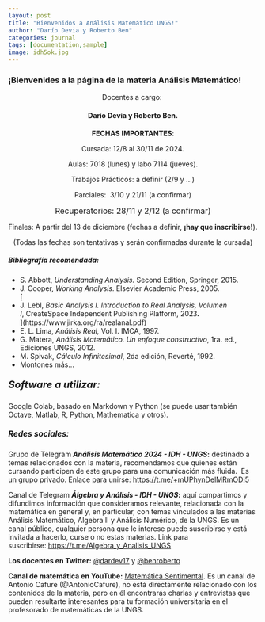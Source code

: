 ```yaml
---
layout: post
title: "Bienvenidos a Análisis Matemático UNGS!"
author: "Darío Devia y Roberto Ben"
categories: journal
tags: [documentation,sample]
image: idh5ok.jpg
---
```


### ¡Bienvenides a la página de la materia <strong>Análisis Matemático</strong>!
<p style="text-align: center;">Docentes a cargo: </p>
<h4 style="text-align: center;"><span><strong>Darío Devia</strong> </span>y<span> <strong>Roberto Ben</strong>.</span></h4>
<p style="text-align: center;"><strong>FECHAS IMPORTANTES</strong>:</p>
<p style="text-align: center;">Cursada: 12/8 al 30/11 de 2024.</p>
<p style="text-align: center;">Aulas: 7018 (lunes) y labo 7114 (jueves).</p>
<p style="text-align: center;">Trabajos Prácticos: a definir (2/9 y ...)</p>
<p id="yui_3_17_2_1_1677765448217_902" style="text-align: center;">Parciales: <span> 3/10 y 21/11 (</span><span>a confirmar)</span></p>
<p style="text-align: center;"><span style="font-size: 1rem;">Recuperatorios: <span>28/11 y 2/12</span><span> (<span>a confirmar</span>)</span></span></p>
<p style="text-align: center;">Finales: A partir del 13 de diciembre (fechas a definir, <strong>¡hay que inscribirse!</strong>).</p>
<p style="text-align: center;">(Todas las fechas son tentativas y serán confirmadas durante la cursada)</p>
<p style="text-align: center;"></p>
<h5><strong>Bibliografía recomendada:</strong></h5>
<ul>
<li><span><span>S. Abbott, <em>Understanding Analysis. </em>Second Edition, Springer, 2015.</span></span></li>
<li><span><span>J. Cooper, <em>Working Analysis</em>. Elsevier Academic Press, 2005.</span></span></li>
[<li><span><span>J. Lebl, <em>Basic Analysis I. Introduction to Real Analysis, Volumen I</em>, </span></span>CreateSpace Independent Publishing Platform, 20<span lang="es-ES-u-co-trad" style="font-family: 'Palatino Linotype', serif; color: #000000; font-size: 1rem;">2</span><span lang="es-ES-u-co-trad" style="font-family: 'Palatino Linotype', serif; color: #000000; font-size: 1rem;">3</span><span lang="es-ES-u-co-trad" style="font-family: 'Palatino Linotype', serif; color: #000000; font-size: 1rem;">.</span></li>](https://www.jirka.org/ra/realanal.pdf)
<li><span>E. L. Lima, <em>Análisis Real, </em>Vol. I. IMCA, 1997.</span></li>
<li><span>G. Matera</span>, <em>Análisis Matemático. Un enfoque constructivo</em>, 1ra. ed., Ediciones UNGS, 2012.</li>
<li><span>M. Spivak</span><span class="a-size-extra-large">, <em>Cálculo Infinitesimal</em>, 2da edición, Reverté, 1992.</span></li>
<li><span class="a-size-extra-large">Montones más...</span></li>
</ul>
<h5><strong style="font-size: 1.25rem;">Software a utilizar:</strong></h5>
<p><span class="a-size-extra-large">Google Colab, basado en Markdown y Python (se puede usar también Octave, Matlab, R, Python, Mathematica y otros).</span></p>
<h5><strong style="font-size: 1rem;">Redes sociales:</strong></h5>
<p><span class="a-size-extra-large">Grupo de Telegram<strong> <em>Análisis Matemático 2024 - IDH - UNGS</em>:</strong> </span><span class="a-size-extra-large">destinado a temas relacionados con la materia, recomendamos que quienes están cursando participen de este grupo para una comunicación más fluida.  Es un grupo privado. Enlace para unirse: <a href="https://t.me/+mUPhynDelMRmODI5" target="_blank">https://t.me/+mUPhynDelMRmODI5</a></span></p>
<p>Canal de Telegram <strong><em>Álgebra y Análisis - IDH - UNGS</em>:</strong> <span class="a-size-extra-large">aquí compartimos y difundimos información que consideramos relevante, relacionada con la matemática en general y, en particular, con temas vinculados a las materias Análisis Matemático, Algebra II y Análisis Numérico, de la UNGS. Es un canal público, cualquier persona que le interese puede suscribirse y está invitada a hacerlo, curse o no estas materias. Link para suscribirse: <a href="https://t.me/Algebra_y_Analisis_UNGS" target="_blank">https://t.me/Algebra_y_Analisis_UNGS</a></span></p>
<p><strong>Los docentes en Twitter:</strong> <a href="https://twitter.com/dardev17">@dardev17</a> y <a href="https://twitter.com/benroberto">@benroberto</a></p>
<p id="yui_3_17_2_1_1677763677325_49"><strong>Canal de matemática en YouTube:</strong> <a href="https://www.youtube.com/channel/UCFb0NNzmoP90LNG8_6RI-wg">Matemática Sentimental</a>. Es un canal de Antonio Cafure (@AntonioCafure), no está directamente relacionado con los contenidos de la materia, pero en él encontrarás charlas y entrevistas que pueden resultarte interesantes para tu formación universitaria en el profesorado de matemáticas de la UNGS.</p>

<!--
Lagrange is a minimalist Jekyll theme. The purpose of this theme is to provide a simple, clean, content-focused blogging platform for your personal site or blog. Below you can find everything you need to get started.

## Getting Started

[Getting Started]({{ site.github.url }}{% post_url 2015-10-10-getting-started %}): getting started with installing Lagrange, whether you are completely new to using Jekyll, or simply just migrating to a new Jekyll theme.

## Example Content

[Text and Formatting]({{ site.github.url }}{% post_url 2014-01-01-text-formatting-examples %})

## Questions?

This theme is completely free and open source software. You may use it however you want, as it is distributed under the [MIT License](http://choosealicense.com/licenses/mit/). If you are having any problems, any questions or suggestions, feel free to [tweet at me](https://twitter.com/intent/tweet?text=My%question%about%Lagrange%is:%&amp;via=paululele), or [file a GitHub issue](https://github.com/lenpaul/lagrange/issues/new).

## More Jekyll!

### Millennial

Millennial is a minimalist Jekyll blog theme that I built from scratch. The purpose of this theme is to provide a simple, clean, content-focused publishing platform for a publication or blog.

Feel free to check out <a href="https://lenpaul.github.io/Millennial/" target="_blank">the demo</a>, where you’ll also find instructions on <a href="https://lenpaul.github.io/Millennial/documentation/getting-started.html">how to use install</a> and use the theme.

### Portfolio Jekyll Theme

This is a Jekyll theme built using the [DevTips Starter Kit](http://devtipsstarterkit.com/) as a foundation for starting, and following closely the amazing tutorial by [Travis Neilson over at DevTips](https://www.youtube.com/watch?v=T6jKLsxbFg4&list=PL0CB3OvPhDA_STygmp3sDenx3UpdOMk7P). The purpose of this theme is to provide a clean and simple website for your portfolio. Emphasis is placed on your projects, which are shown front and center on the home page.

Everything that you will ever need to know about this Jekyll theme is included in [the repository](https://github.com/LeNPaul/portfolio-jekyll-theme), which you can also find in [the demo site](https://lenpaul.github.io/portfolio-jekyll-theme/).

### Jekyll Starter Kit

The Jekyll Starter Kit is a simple framework for starting your own Jekyll project using all of the best practices that I learned from building my other Jekyll themes.

Feel free to check out <a href="https://github.com/LeNPaul/jekyll-starter-kit" target="_blank">the GitHub repository</a>, where you’ll also find instructions on how to use install and use the theme.
-->
